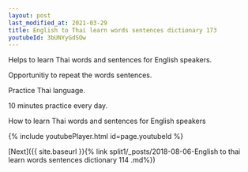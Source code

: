 ```yaml
---
layout: post
last_modified_at: 2021-03-29
title: English to Thai learn words sentences dictionary 173 
youtubeId: 3bUNYyGdSOw
---
```

 
 
Helps to learn Thai words and sentences for English speakers.

Opportunitiy to repeat the words sentences. 

Practice Thai language. 
 
10 minutes practice every day. 
 
How to learn Thai words and sentences for English speakers 
 
{% include youtubePlayer.html id=page.youtubeId %}
 
 
[Next]({{ site.baseurl }}{% link  split1/_posts/2018-08-06-English to thai learn words sentences dictionary 114 .md%})
 
